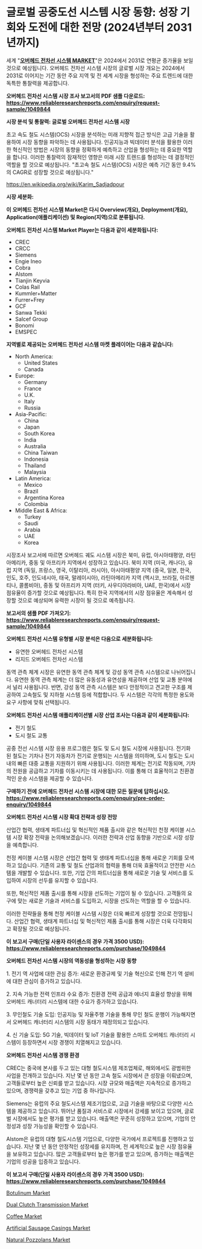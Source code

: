 <p><h1>글로벌 공중도선 시스템 시장 동향: 성장 기회와 도전에 대한 전망 (2024년부터 2031년까지)</h1></p><p>세계 "<strong><a href="https://www.reliableresearchreports.com/overhead-catenary-system-r1049844">오버헤드 전차선 시스템 MARKET</a></strong>"은 2024에서 2031로 연평균 증가율을 보일 것으로 예상됩니다. 오버헤드 전차선 시스템 시장의 글로벌 시장 개요는 2024에서 2031로 이어지는 기간 동안 주요 지역 및 전 세계 시장을 형성하는 주요 트렌드에 대한 독특한 통찰력을 제공합니다.</p>
<p><strong>오버헤드 전차선 시스템 시장 조사 보고서의 PDF 샘플 다운로드: <a href="https://www.reliableresearchreports.com/enquiry/request-sample/1049844">https://www.reliableresearchreports.com/enquiry/request-sample/1049844</a></strong></p>
<p><strong>시장 분석 및 통찰력: 글로벌 오버헤드 전차선 시스템 시장</strong></p>
<p><p>초고 속도 철도 시스템(OCS) 시장을 분석하는 미래 지향적 접근 방식은 고급 기술을 활용하여 시장 동향을 파악하는 데 사용됩니다. 인공지능과 빅데이터 분석을 활용한 이러한 혁신적인 방법은 시장의 동향을 정확하게 예측하고 산업을 형성하는 데 중요한 역할을 합니다. 이러한 통찰력의 잠재적인 영향은 미래 시장 트렌드를 형성하는 데 결정적인 역할을 할 것으로 예상됩니다. "초고속 철도 시스템(OCS) 시장은 예측 기간 동안 9.4%의 CAGR로 성장할 것으로 예상됩니다."</p></p>
<p><a href="%7CAUTHORITHY_DOMAIN_URL%7C">https://en.wikipedia.org/wiki/Karim_Sadjadpour</a></p>
<p><strong>시장 세분화:</strong></p>
<p><strong>이 오버헤드 전차선 시스템 Market은 다시 Overview(개요), Deployment(개요), Application(애플리케이션) 및 Region(지역)으로 분류됩니다.</strong></p>
<p><strong>오버헤드 전차선 시스템 Market Player는 다음과 같이 세분화됩니다:</strong></p>
<p><ul><li>CREC</li><li>CRCC</li><li>Siemens</li><li>Engie Ineo</li><li>Cobra</li><li>Alstom</li><li>Tianjin Keyvia</li><li>Colas Rail</li><li>Kummler+Matter</li><li>Furrer+Frey</li><li>GCF</li><li>Sanwa Tekki</li><li>Salcef Group</li><li>Bonomi</li><li>EMSPEC</li></ul></p>
<p><strong>지역별로 제공되는 오버헤드 전차선 시스템 마켓 플레이어는 다음과 같습니다:</strong></p>
<p><ul>
    <li>
        North America:
        <ul>
            <li>United States</li>
            <li>Canada</li>
        </ul>
    </li>
    <li>
        Europe:
        <ul>
            <li>Germany</li>
            <li>France</li>
            <li>U.K.</li>
            <li>Italy</li>
            <li>Russia</li>
        </ul>
    </li>
    <li>
        Asia-Pacific:
        <ul>
            <li>China</li>
            <li>Japan</li>
            <li>South Korea</li>
            <li>India</li>
            <li>Australia</li>
            <li>China Taiwan</li>
            <li>Indonesia</li>
            <li>Thailand</li>
            <li>Malaysia</li>
        </ul>
    </li>
    <li>
        Latin America:
        <ul>
            <li>Mexico</li>
            <li>Brazil</li>
            <li>Argentina Korea</li>
            <li>Colombia</li>
        </ul>
    </li>
    <li>
        Middle East & Africa:
        <ul>
            <li>Turkey</li>
            <li>Saudi</li>
            <li>Arabia</li>
            <li>UAE</li>
            <li>Korea</li>
        </ul>
    </li>
    </ul></p>
<p><p>시장조사 보고서에 따르면 오버헤드 궤도 시스템 시장은 북미, 유럽, 아시아태평양, 라틴아메리카, 중동 및 아프리카 지역에서 성장하고 있습니다. 북미 지역 (미국, 캐나다), 유럽 지역 (독일, 프랑스, 영국, 이탈리아, 러시아), 아시아태평양 지역 (중국, 일본, 한국, 인도, 호주, 인도네시아, 태국, 말레이시아), 라틴아메리카 지역 (멕시코, 브라질, 아르헨티나, 콜롬비아), 중동 및 아프리카 지역 (터키, 사우디아라비아, UAE, 한국)에서 시장 점유율이 증가할 것으로 예상됩니다. 특히 한국 지역에서의 시장 점유율은 계속해서 성장할 것으로 예상되며 유력한 시장이 될 것으로 예측됩니다.</p></p>
<p><strong>보고서의 샘플 PDF 가져오기: <a href="https://www.reliableresearchreports.com/enquiry/request-sample/1049844">https://www.reliableresearchreports.com/enquiry/request-sample/1049844</a></strong></p>
<p><strong>오버헤드 전차선 시스템 유형별 시장 분석은 다음으로 세분화됩니다:</strong></p>
<p><ul><li>유연한 오버헤드 전차선 시스템</li><li>리지드 오버헤드 전차선 시스템</li></ul></p>
<p><p>동역 관측 체계 시장은 유연한 동역 관측 체계 및 강성 동역 관측 시스템으로 나뉘어집니다. 유연한 동역 관측 체계는 더 많은 유동성과 유연성을 제공하며 산업 및 교통 분야에서 널리 사용됩니다. 반면, 강성 동역 관측 시스템은 보다 안정적이고 견고한 구조를 제공하여 고속철도 및 지하철 시스템 등에 적합합니다. 두 시스템은 각각의 특정한 용도와 요구 사항에 맞춰 선택됩니다.</p></p>
<p><strong>오버헤드 전차선 시스템 애플리케이션별 시장 산업 조사는 다음과 같이 세분화됩니다:</strong></p>
<p><ul><li>전기 철도</li><li>도시 철도 교통</li></ul></p>
<p><p>공중 전선 시스템 시장 응용 프로그램은 철도 및 도시 철도 시장에 사용됩니다. 전기화 된 철도는 기차나 전기 자동차가 전기로 운행되는 시스템을 의미하며, 도시 철도는 도시 내의 빠른 대중 교통을 지원하기 위해 사용됩니다. 이러한 체계는 전기로 작동되며, 기차의 전원을 공급하고 기차를 이동시키는 데 사용됩니다. 이를 통해 더 효율적이고 친환경적인 운송 시스템을 제공할 수 있습니다.</p></p>
<p><strong>구매하기 전에 오버헤드 전차선 시스템 시장에 대한 모든 질문에 답하십시오. <a href="https://www.reliableresearchreports.com/enquiry/pre-order-enquiry/1049844">https://www.reliableresearchreports.com/enquiry/pre-order-enquiry/1049844</a></strong></p>
<p><strong>오버헤드 전차선 시스템 시장 확대 전략과 성장 전망</strong></p>
<p><p>산업간 협력, 생태계 파트너십 및 혁신적인 제품 출시와 같은 혁신적인 천정 케이블 시스템 시장 확장 전략을 논의해보겠습니다. 이러한 전략과 산업 동향을 기반으로 시장 성장을 예측합니다. </p><p>천정 케이블 시스템 시장은 산업간 협력 및 생태계 파트너십을 통해 새로운 기회를 모색하고 있습니다. 기존의 교통 및 철도 산업과의 협력을 통해 더욱 효율적이고 안전한 시스템을 개발할 수 있습니다. 또한, 기업 간의 파트너십을 통해 새로운 기술 및 서비스를 도입하여 시장의 선두를 유지할 수 있습니다.</p><p>또한, 혁신적인 제품 출시를 통해 시장을 선도하는 기업이 될 수 있습니다. 고객들의 요구에 맞는 새로운 기술과 서비스를 도입하고, 시장을 선도하는 역할을 할 수 있습니다. </p><p>이러한 전략들을 통해 천정 케이블 시스템 시장은 더욱 빠르게 성장할 것으로 전망됩니다. 산업간 협력, 생태계 파트너십 및 혁신적인 제품 출시를 통해 시장은 더욱 다각화되고 확장될 것으로 예상됩니다.</p></p>
<p><strong>이 보고서 구매(단일 사용자 라이센스의 경우 가격 3500 USD): <a href="https://www.reliableresearchreports.com/purchase/1049844">https://www.reliableresearchreports.com/purchase/1049844</a></strong></p>
<p><strong>오버헤드 전차선 시스템 시장의 역동성을 형성하는 시장 동향</strong></p>
<p><p>1. 전기 역 사업에 대한 관심 증가: 새로운 환경규제 및 기술 혁신으로 인해 전기 역 설비에 대한 관심이 증가하고 있습니다.</p><p>  </p><p>2. 지속 가능한 전력 인프라 수요 증가: 친환경 전력 공급과 에너지 효율성 향상을 위해 오버헤드 캐너터리 시스템에 대한 수요가 증가하고 있습니다.</p><p>  </p><p>3. 무인철도 기술 도입: 인공지능 및 자율주행 기술을 통해 무인 철도 운행이 가능해지면서 오버헤드 캐너터리 시스템의 시장 동태가 재정의되고 있습니다.</p><p>  </p><p>4. 신 기술 도입: 5G 기술, 빅데이터 및 IoT 기술을 활용한 스마트 오버헤드 캐너터리 시스템이 등장하면서 시장 경쟁이 치열해지고 있습니다.</p></p>
<p><strong>오버헤드 전차선 시스템 경쟁 환경</strong></p>
<p><p>CREC는 중국에 본사를 두고 있는 대형 철도시스템 제조업체로, 해외에서도 광범위한 사업을 전개하고 있습니다. 지난 몇 년 동안 고속 철도 시장에서 큰 성장을 이뤄냈으며, 고객들로부터 높은 신뢰를 받고 있습니다. 시장 규모와 매출액은 지속적으로 증가하고 있으며, 경쟁력을 갖추고 있는 기업 중 하나입니다.</p><p>Siemens는 유럽의 주요 철도시스템 제조기업으로, 고급 기술을 바탕으로 다양한 시스템을 제공하고 있습니다. 뛰어난 품질과 서비스로 시장에서 강세를 보이고 있으며, 글로벌 시장에서도 높은 평가를 받고 있습니다. 매출액은 꾸준히 성장하고 있으며, 기업의 안정성과 성장 가능성을 확인할 수 있습니다.</p><p>Alstom은 유럽의 대형 철도시스템 기업으로, 다양한 국가에서 프로젝트를 진행하고 있습니다. 지난 몇 년 동안 안정적인 성장세를 유지하며, 전 세계적으로 높은 시장 점유율을 보유하고 있습니다. 많은 고객들로부터 높은 평가를 받고 있으며, 증가하는 매출액은 기업의 성공을 입증하고 있습니다.</p></p>
<p><strong>이 보고서 구매(단일 사용자 라이센스의 경우 가격 3500 USD): <a href="https://www.reliableresearchreports.com/purchase/1049844">https://www.reliableresearchreports.com/purchase/1049844</a></strong></p>
<p><p><a href="https://github.com/ayamgoreng5458/Market-Research-Report-List-1/blob/main/botulinum-market.md">Botulinum Market</a></p><p><a href="https://www.linkedin.com/pulse/dual-clutch-transmission-market-forecasts-trends-impact-zhzwe?trackingId=lwdD0lEkDAeLFvgWEocS2w%3D%3D">Dual Clutch Transmission Market</a></p><p><a href="https://medium.com/@torreysmith2023/coffee-market-a-global-and-regional-analysis-focus-on-region-country-level-analysis-and-16892a04b88b">Coffee Market</a></p><p><a href="https://medium.com/@torreysmith2023/global-artificial-sausage-casings-market-trends-insights-into-growth-opportunities-and-challenges-8c324b2b82a4">Artificial Sausage Casings Market</a></p><p><a href="https://www.linkedin.com/pulse/global-natural-pozzolans-industry-types-applications-market-vuibe?trackingId=XIyj7bT3J82I%2FSnYxYnMDg%3D%3D">Natural Pozzolans Market</a></p></p>